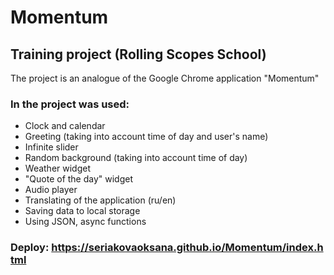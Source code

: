 # Momentum
## Training project (Rolling Scopes School)
The project is an analogue of the Google Chrome application "Momentum"
### In the project was used:
- Clock and calendar
- Greeting (taking into account time of day and user's name)
- Infinite slider
- Random background (taking into account time of day)
- Weather widget
- "Quote of the day" widget
- Audio player
- Translating of the application (ru/en)
- Saving data to local storage
- Using JSON, async functions
### Deploy: https://seriakovaoksana.github.io/Momentum/index.html
